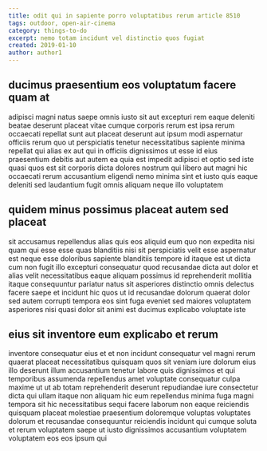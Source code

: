 ```yaml
---
title: odit qui in sapiente porro voluptatibus rerum article 8510
tags: outdoor, open-air-cinema
category: things-to-do
excerpt: nemo totam incidunt vel distinctio quos fugiat
created: 2019-01-10
author: author1
---
```


## ducimus praesentium eos voluptatum facere quam at

adipisci magni natus saepe omnis iusto sit aut excepturi rem eaque deleniti beatae deserunt placeat vitae cumque corporis rerum est ipsa rerum occaecati repellat sunt aut placeat deserunt aut ipsum modi aspernatur officiis rerum quo ut perspiciatis tenetur necessitatibus sapiente minima repellat qui alias ex aut qui in officiis dignissimos ut esse id eius praesentium debitis aut autem ea quia est impedit adipisci et optio sed iste quasi quos est sit corporis dicta dolores nostrum qui libero aut magni hic occaecati rerum accusantium eligendi nemo minima sint et iusto quis eaque deleniti sed laudantium fugit omnis aliquam neque illo voluptatem

## quidem minus possimus placeat autem sed placeat

sit accusamus repellendus alias quis eos aliquid eum quo non expedita nisi quam qui esse esse quas blanditiis nisi sit perspiciatis velit esse aspernatur est neque esse doloribus sapiente blanditiis tempore id itaque est ut dicta cum non fugit illo excepturi consequatur quod recusandae dicta aut dolor et alias velit necessitatibus eaque aliquam possimus id reprehenderit mollitia itaque consequuntur pariatur natus sit asperiores distinctio omnis delectus facere saepe et incidunt hic quos ut id recusandae dolorum quaerat dolor sed autem corrupti tempora eos sint fuga eveniet sed maiores voluptatem asperiores nisi quasi dolor sit animi est ducimus explicabo voluptate iste

## eius sit inventore eum explicabo et rerum

inventore consequatur eius et et non incidunt consequatur vel magni rerum quaerat placeat necessitatibus quisquam quos sit veniam iure dolorum eius illo deserunt illum accusantium tenetur labore quis dignissimos et qui temporibus assumenda repellendus amet voluptate consequatur culpa maxime ut ut ab totam reprehenderit deserunt repudiandae iure consectetur dicta qui ullam itaque non aliquam hic eum repellendus minima fuga magni tempora sit hic necessitatibus sequi facere laborum non eaque reiciendis quisquam placeat molestiae praesentium doloremque voluptas voluptates dolorum et recusandae consequuntur reiciendis incidunt qui cumque soluta et rerum voluptatem saepe ut iusto dignissimos accusantium voluptatem voluptatem eos eos ipsum qui
